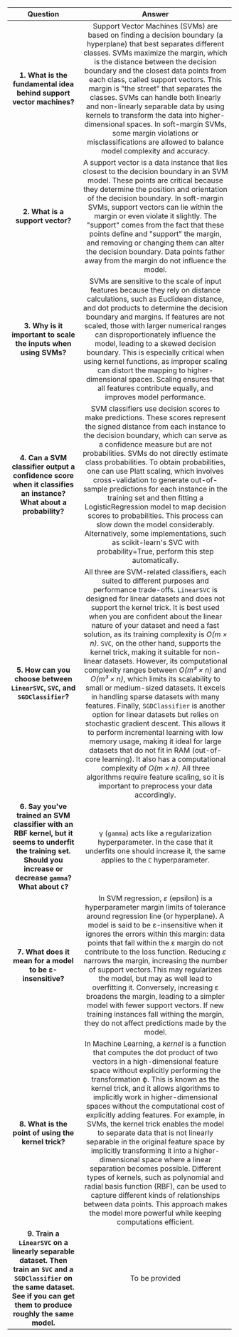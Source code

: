 |                                                                                       Question                                                                                        |                                                                                                                                                                                                                                                                                                                                                                                                                                                                                                                                                                                                                                                      Answer                                                                                                                                                                                                                                                                                                                                                                                                                                                                                                                                                                                                                                                      |
| :-----------------------------------------------------------------------------------------------------------------------------------------------------------------------------------: | :--------------------------------------------------------------------------------------------------------------------------------------------------------------------------------------------------------------------------------------------------------------------------------------------------------------------------------------------------------------------------------------------------------------------------------------------------------------------------------------------------------------------------------------------------------------------------------------------------------------------------------------------------------------------------------------------------------------------------------------------------------------------------------------------------------------------------------------------------------------------------------------------------------------------------------------------------------------------------------------------------------------------------------------------------------------------------------------------------------------------------------------------------------------------------------------------------------------------------------------------------------------------------------------------------------------: |
|                                                          **1. What is the fundamental idea behind support vector machines?**                                                          |                                                                                                                                                                                                                                                                                                                                                      Support Vector Machines (SVMs) are based on finding a decision boundary (a hyperplane) that best separates different classes. SVMs maximize the margin, which is the distance between the decision boundary and the closest data points from each class, called support vectors. This margin is "the street" that separates the classes. SVMs can handle both linearly and non-linearly separable data by using kernels to transform the data into higher-dimensional spaces. In soft-margin SVMs, some margin violations or misclassifications are allowed to balance model complexity and accuracy.                                                                                                                                                                                                                                                                                                                                                       |
|                                                                           **2. What is a support vector?**                                                                            |                                                                                                                                                                                                                                                                                                                                                                                           A support vector is a data instance that lies closest to the decision boundary in an SVM model. These points are critical because they determine the position and orientation of the decision boundary. In soft-margin SVMs, support vectors can lie within the margin or even violate it slightly. The "support" comes from the fact that these points define and "support" the margin, and removing or changing them can alter the decision boundary. Data points father away from the margin do not influence the model.                                                                                                                                                                                                                                                                                                                                                                                            |
|                                                            **3. Why is it important to scale the inputs when using SVMs?**                                                            |                                                                                                                                                                                                                                                                                                                                                                      SVMs are sensitive to the scale of input features because they rely on distance calculations, such as Euclidean distance, and dot products to determine the decision boundary and margins. If features are not scaled, those with larger numerical ranges can disproportionately influence the model, leading to a skewed decision boundary. This is especially critical when using kernel functions, as improper scaling can distort the mapping to higher-dimensional spaces. Scaling ensures that all features contribute equally, and improves model performance.                                                                                                                                                                                                                                                                                                                                                                       |
|                                    **4. Can a SVM classifier output a confidence score when it classifies an instance? What about a probability?**                                    |                                                                                                                                                                                                                                                                                                      SVM classifiers use decision scores to make predictions. These scores represent the signed distance from each instance to the decision boundary, which can serve as a confidence measure but are not probabilities. SVMs do not directly estimate class probabilities. To obtain probabilities, one can use Platt scaling, which involves cross-validation to generate out-of-sample predictions for each instance in the training set and then fitting a LogisticRegression model to map decision scores to probabilities. This process can slow down the model considerably. Alternatively, some implementations, such as scikit-learn's SVC with probability=True, perform this step automatically.                                                                                                                                                                                                                                                                                                      |
|                                                      **5. How can you choose between `LinearSVC`, `SVC`, and `SGDClassifier`?**                                                       |                                                                                                              All three are SVM-related classifiers, each suited to different purposes and performance trade-offs. `LinearSVC` is designed for linear datasets and does not support the kernel trick. It is best used when you are confident about the linear nature of your dataset and need a fast solution, as its training complexity is _O(m × n)_. `SVC`, on the other hand, supports the kernel trick, making it suitable for non-linear datasets. However, its computational complexity ranges between _O(m² × n)_ and _O(m³ × n)_, which limits its scalability to small or medium-sized datasets. It excels in handling sparse datasets with many features. Finally, `SGDClassifier` is another option for linear datasets but relies on stochastic gradient descent. This allows it to perform incremental learning with low memory usage, making it ideal for large datasets that do not fit in RAM (out-of-core learning). It also has a computational complexity of _O(m × n)_. All three algorithms require feature scaling, so it is important to preprocess your data accordingly.                                                                                                               |
|          **6. Say you've trained an SVM classifier with an RBF kernel, but it seems to underfit the training set. Should you increase or decrease `gamma`? What about `C`?**          |                                                                                                                                                                                                                                                                                                                                                                                                                                                                                                                                                                            γ (`gamma`) acts like a regularization  hyperparameter. In the case that it underfits one should increase it, the same applies to the `C` hyperparameter.                                                                                                                                                                                                                                                                                                                                                                                                                                                                                                                                                                             |
|                                                               **7. What does it mean for a model to be ε-insensitive?**                                                               |                                                                                                                                                                                                                                                                                                                             In SVM regression, _ε_ (epsilon) is a hyperparameter margin limits of tolerance around regression line (or hyperplane). A model is said to be ε-insensitive when it ignores the errors within this margin: data points that fall within the ε margin do not contribute to the loss function. Reducing _ε_ narrows the margin, increasing the number of support vectors.This may regularizes the model, but may as well lead to overfitting it. Conversely, increasing ε broadens the margin, leading to a simpler model with fewer support vectors. If new training instances fall withing the margin, they do not affect predictions made by the model.                                                                                                                                                                                                                                                                                                                             |
|                                                                  **8. What is the point of using the kernel trick?**                                                                  | In Machine Learning, a _kernel_ is a function that computes the dot product of two vectors in a high-dimensional feature space without explicitly performing the transformation                                                                                                                                                                                                                                                                                                                                                                                                                                                     ϕ. This is known as the kernel trick, and it allows algorithms to implicitly work in higher-dimensional spaces without the computational cost of explicitly adding features. For example, in SVMs, the kernel trick enables the model to separate data that is not linearly separable in the original feature space by implicitly transforming it into a higher-dimensional space where a linear separation becomes possible. Different types of kernels, such as polynomial and radial basis function (RBF), can be used to capture different kinds of relationships between data points. This approach makes the model more powerful while keeping computations efficient. |
| **9. Train a `LinearSVC` on a linearly separable dataset. Then train an `SVC` and a `SGDClassifier` on the same dataset. See if you can get them to produce roughly the same model.** |                                                                                                                                                                                                                                                                                                                                                                                                                                                                                                                                                                                                                                                  To be provided                                                                                                                                                                                                                                                                                                                                                                                                                                                                                                                                                                                                                                                  |